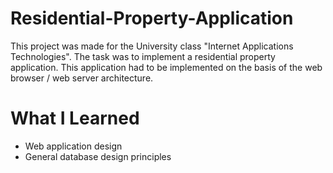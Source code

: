 # Residential-Property-Application

This project was made for the University class "Internet Applications Technologies".
The task was to implement a residential property application. This application had to be implemented on the basis of the web browser / web server 
architecture.

# What I Learned

* Web application design 
* General database design principles

